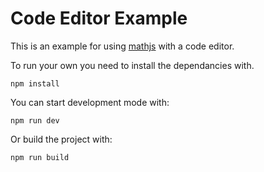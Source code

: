 # Code Editor Example

This is an example for using [mathjs](https://mathjs.org) with a code editor.

To run your own you need to install the dependancies with.
```
npm install
```

You can start development mode with:
```
npm run dev
```

Or build the project with:
```
npm run build
```